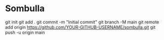 # Sombulla
git init git add . git commit -m "Initial commit" git branch -M main git remote add origin https://github.com/YOUR-GITHUB-USERNAME/sombulla.git git push -u origin main

